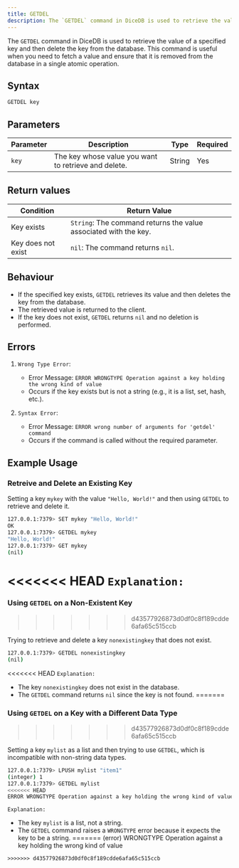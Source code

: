 ```yaml
---
title: GETDEL
description: The `GETDEL` command in DiceDB is used to retrieve the value of a specified key and then delete the key from the database. This command is useful when you need to fetch a value and ensure that it is removed from the database in a single atomic operation.
---
```


The `GETDEL` command in DiceDB is used to retrieve the value of a specified key and then delete the key from the database. This command is useful when you need to fetch a value and ensure that it is removed from the database in a single atomic operation.

## Syntax

```bash
GETDEL key
```

## Parameters

| Parameter | Description                                          | Type   | Required |
| --------- | ---------------------------------------------------- | ------ | -------- |
| `key`     | The key whose value you want to retrieve and delete. | String | Yes      |

## Return values

| Condition          | Return Value                                                     |
| ------------------ | ---------------------------------------------------------------- |
| Key exists         | `String`: The command returns the value associated with the key. |
| Key does not exist | `nil`: The command returns `nil`.                                |

## Behaviour

- If the specified key exists, `GETDEL` retrieves its value and then deletes the key from the database.
- The retrieved value is returned to the client.
- If the key does not exist, `GETDEL` returns `nil` and no deletion is performed.

## Errors

1. `Wrong Type Error`:

   - Error Message: `ERROR WRONGTYPE Operation against a key holding the wrong kind of value`
   - Occurs if the key exists but is not a string (e.g., it is a list, set, hash, etc.).

2. `Syntax Error`:

   - Error Message: `ERROR wrong number of arguments for 'getdel' command`
   - Occurs if the command is called without the required parameter.

## Example Usage

### Retreive and Delete an Existing Key

Setting a key `mykey` with the value `"Hello, World!"` and then using `GETDEL` to retrieve and delete it.

```bash
127.0.0.1:7379> SET mykey "Hello, World!"
OK
127.0.0.1:7379> GETDEL mykey
"Hello, World!"
127.0.0.1:7379> GET mykey
(nil)
```

<<<<<<< HEAD
`Explanation:`
=======
### Using `GETDEL` on a Non-Existent Key
>>>>>>> d43577926873d0df0c8f189cdde6afa65c515ccb

Trying to retrieve and delete a key `nonexistingkey` that does not exist.

```bash
127.0.0.1:7379> GETDEL nonexistingkey
(nil)
```

<<<<<<< HEAD
`Explanation:`

- The key `nonexistingkey` does not exist in the database.
- The `GETDEL` command returns `nil` since the key is not found.
=======
### Using `GETDEL` on a Key with a Different Data Type
>>>>>>> d43577926873d0df0c8f189cdde6afa65c515ccb

Setting a key `mylist` as a list and then trying to use `GETDEL`, which is incompatible with non-string data types.

```bash
127.0.0.1:7379> LPUSH mylist "item1"
(integer) 1
127.0.0.1:7379> GETDEL mylist
<<<<<<< HEAD
ERROR WRONGTYPE Operation against a key holding the wrong kind of value
```

`Explanation:`

- The key `mylist` is a list, not a string.
- The `GETDEL` command raises a `WRONGTYPE` error because it expects the key to be a string.
=======
(error) WRONGTYPE Operation against a key holding the wrong kind of value
```
>>>>>>> d43577926873d0df0c8f189cdde6afa65c515ccb
